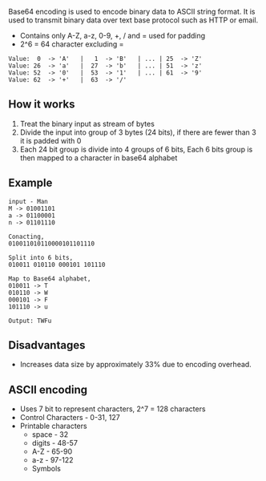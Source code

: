 Base64 encoding is used to encode binary data to ASCII string format. 
It is used to transmit binary data over text base protocol such as HTTP or email.

- Contains only A-Z, a-z, 0-9, +, / and = used for padding
- 2^6 = 64 character excluding =
```
Value:  0  -> 'A'   |   1  -> 'B'   | ... | 25  -> 'Z'
Value: 26  -> 'a'   |  27  -> 'b'   | ... | 51  -> 'z'
Value: 52  -> '0'   |  53  -> '1'   | ... | 61  -> '9'
Value: 62  -> '+'   |  63  -> '/'
```
## How it works
1. Treat the binary input as stream of bytes
2. Divide the input into group of 3 bytes (24 bits), 
if there are fewer than 3 it is padded with 0
3. Each 24 bit group is divide into 4 groups of 6 bits, 
Each 6 bits group is then mapped to a character in base64 alphabet

## Example
```
input - Man
M -> 01001101
a -> 01100001
n -> 01101110 

Conacting,
010011010110000101101110

Split into 6 bits,
010011 010110 000101 101110

Map to Base64 alphabet,
010011 -> T
010110 -> W
000101 -> F
101110 -> u

Output: TWFu
```

## Disadvantages
- Increases data size by approximately 33% due to encoding overhead.

## ASCII encoding
- Uses 7 bit to represent characters, 2^7 = 128 characters
- Control Characters - 0-31, 127
- Printable characters
  - space - 32
  - digits - 48-57
  - A-Z - 65-90
  - a-z - 97-122
  - Symbols 